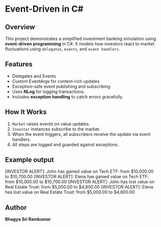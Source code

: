 # Event-Driven in C#

## Overview
This project demonstrates a simplified investment banking simulation using **event-driven programming** in C#. It models how investors react to market fluctuations using `delegates`, `events`, and `event handlers`.

## Features

- Delegates and Events
- Custom EventArgs for context-rich updates
- Exception-safe event publishing and subscribing
- Uses **NLog** for logging transactions.
- Includes **exception handling** to catch errors gracefully.

## How It Works

1. `Market` raises events on value updates.
2. `Investor` instances subscribe to the market.
3. When the event triggers, all subscribers receive the update via event handlers.
4. All steps are logged and guarded against exceptions.

## Example output

[INVESTOR ALERT]: John has gained value on Tech ETF: from $10,000.00 to $10,700.00
[INVESTOR ALERT]: Elena has gained value on Tech ETF: from $10,000.00 to $10,700.00
[INVESTOR ALERT]: John has lost value on Real Estate Trust: from $5,000.00 to $4,800.00
[INVESTOR ALERT]: Elena has lost value on Real Estate Trust: from $5,000.00 to $4,800.00

## Author 
**Bhagya Sri Ramkumar**
